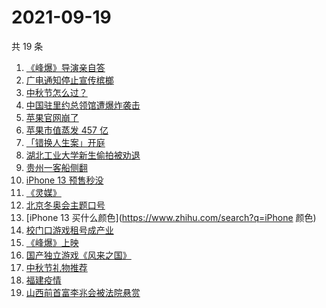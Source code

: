 # 2021-09-19

共 19 条

<!-- BEGIN ZHIHUSEARCH -->
<!-- 最后更新时间 Sun Sep 19 2021 18:08:34 GMT+0800 (China Standard Time) -->
1. [《峰爆》导演亲自答](https://www.zhihu.com/search?q=峰爆)
1. [广电通知停止宣传槟榔](https://www.zhihu.com/search?q=槟榔)
1. [中秋节怎么过？](https://www.zhihu.com/search?q=中秋节怎么过)
1. [中国驻里约总领馆遭爆炸袭击](https://www.zhihu.com/search?q=里约总领馆)
1. [苹果官网崩了](https://www.zhihu.com/search?q=苹果官网)
1. [苹果市值蒸发 457 亿](https://www.zhihu.com/search?q=苹果市值)
1. [「错换人生案」开庭](https://www.zhihu.com/search?q=错换人生案)
1. [湖北工业大学新生偷拍被劝退](https://www.zhihu.com/search?q=湖北工业大学)
1. [贵州一客船侧翻](https://www.zhihu.com/search?q=贵州客船侧翻)
1. [iPhone 13 预售秒没](https://www.zhihu.com/search?q=iPhone13)
1. [《灵媒》](https://www.zhihu.com/search?q=灵媒)
1. [北京冬奥会主题口号](https://www.zhihu.com/search?q=北京冬奥会)
1. [iPhone 13 买什么颜色](https://www.zhihu.com/search?q=iPhone 颜色)
1. [校门口游戏租号成产业](https://www.zhihu.com/search?q=租号)
1. [《峰爆》上映](https://www.zhihu.com/search?q=峰爆)
1. [国产独立游戏《风来之国》](https://www.zhihu.com/search?q=风来之国)
1. [中秋节礼物推荐](https://www.zhihu.com/search?q=中秋节礼物)
1. [福建疫情](https://www.zhihu.com/search?q=福建疫情)
1. [山西前首富李兆会被法院悬赏](https://www.zhihu.com/search?q=李兆会)
<!-- END ZHIHUSEARCH -->
